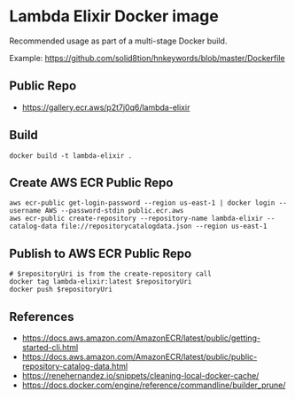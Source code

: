 # Lambda Elixir Docker image

Recommended usage as part of a multi-stage Docker build.

Example: https://github.com/solid8tion/hnkeywords/blob/master/Dockerfile

## Public Repo

* https://gallery.ecr.aws/p2t7j0q6/lambda-elixir


## Build
```
docker build -t lambda-elixir .
```

## Create AWS ECR Public Repo
```
aws ecr-public get-login-password --region us-east-1 | docker login --username AWS --password-stdin public.ecr.aws
aws ecr-public create-repository --repository-name lambda-elixir --catalog-data file://repositorycatalogdata.json --region us-east-1
```

## Publish to AWS ECR Public Repo
```
# $repositoryUri is from the create-repository call 
docker tag lambda-elixir:latest $repositoryUri
docker push $repositoryUri
```

## References

* https://docs.aws.amazon.com/AmazonECR/latest/public/getting-started-cli.html
* https://docs.aws.amazon.com/AmazonECR/latest/public/public-repository-catalog-data.html
* https://renehernandez.io/snippets/cleaning-local-docker-cache/
* https://docs.docker.com/engine/reference/commandline/builder_prune/
